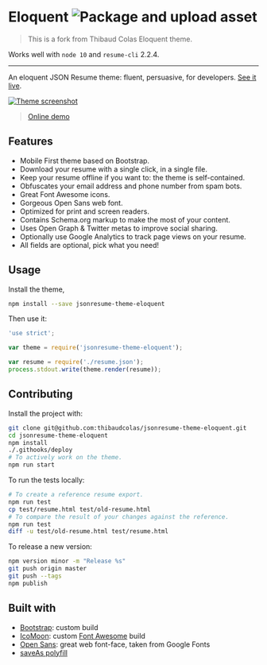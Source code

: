 # Eloquent ![Package and upload asset](https://github.com/trucngn/jsonresume-theme-eloquent/workflows/Package%20and%20upload%20asset/badge.svg)

> This is a fork from Thibaud Colas Eloquent theme.

Works well with `node 10` and `resume-cli` 2.2.4.

---

An eloquent JSON Resume theme: fluent, persuasive, for developers. [See it live](https://rawgit.com/thibaudcolas/jsonresume-theme-eloquent/master/test/resume.html).

[![Theme screenshot](raw/theme-screenshot.png)](https://rawgit.com/thibaudcolas/jsonresume-theme-eloquent/master/test/resume.html)

> [Online demo](https://rawgit.com/thibaudcolas/jsonresume-theme-eloquent/master/test/resume.html)

## Features

* Mobile First theme based on Bootstrap.
* Download your resume with a single click, in a single file.
* Keep your resume offline if you want to: the theme is self-contained.
* Obfuscates your email address and phone number from spam bots.
* Great Font Awesome icons.
* Gorgeous Open Sans web font.
* Optimized for print and screen readers.
* Contains Schema.org markup to make the most of your content.
* Uses Open Graph & Twitter metas to improve social sharing.
* Optionally use Google Analytics to track page views on your resume.
* All fields are optional, pick what you need!

## Usage

Install the theme,

```sh
npm install --save jsonresume-theme-eloquent
```

Then use it:

```js
'use strict';

var theme = require('jsonresume-theme-eloquent');

var resume = require('./resume.json');
process.stdout.write(theme.render(resume));
```

## Contributing

Install the project with:

```sh
git clone git@github.com:thibaudcolas/jsonresume-theme-eloquent.git
cd jsonresume-theme-eloquent
npm install
./.githooks/deploy
# To actively work on the theme.
npm run start
```

To run the tests locally:

```sh
# To create a reference resume export.
npm run test
cp test/resume.html test/old-resume.html
# To compare the result of your changes against the reference.
npm run test
diff -u test/old-resume.html test/resume.html
```

To release a new version:

```sh
npm version minor -m "Release %s"
git push origin master
git push --tags
npm publish
```

## Built with

* [Bootstrap](http://getbootstrap.com/): custom build
* [IcoMoon](https://icomoon.io/): custom [Font Awesome](https://fortawesome.github.io/Font-Awesome/) build
* [Open Sans](http://www.google.com/fonts/specimen/Open+Sans): great web font-face, taken from Google Fonts
* [saveAs polyfill](https://github.com/eligrey/FileSaver.js)

